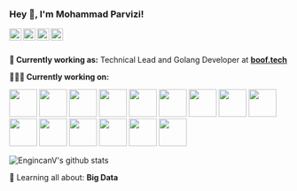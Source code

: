 <h3 title="hehehe"> Hey 👋, I'm Mohammad Parvizi!</h3>

<a href="https://twitter.com/jigsaw373">
  <img align="left" alt="Mohammad Parvizi | Twitter" width="22px" src="https://cdn.jsdelivr.net/npm/simple-icons@v3/icons/twitter.svg" />
</a>
<a href="https://www.linkedin.com/in/mohammadreza-parvizi">
  <img align="left" alt="Mohammad's LinkdeIN" width="22px" src="https://cdn.jsdelivr.net/npm/simple-icons@v3/icons/linkedin.svg" />
</a>
<a href="https://t.me/rezaparvizimosaed">
  <img align="left" alt="Mohammad's Telegram" width="22px" src="https://cdn.jsdelivr.net/npm/simple-icons@v3/icons/telegram.svg" />
</a>
<a href="https://www.instagram.com/morezaparvizi">
  <img align="left" alt="Mohammad's instagram" width="22px" src="https://cdn.jsdelivr.net/npm/simple-icons@v3/icons/instagram.svg" />
</a>
<br>
<br>

**💼 Currently working as:** Technical Lead and Golang Developer at <a href="http://boof.tech" target="_blank"><b>boof.tech</b></a>

**👨🏻‍💻 Currently working on:** 

<code><a href="https://github.com/golang/go" target="_blank"><img height="50" src="https://www.vectorlogo.zone/logos/golang/golang-ar21.svg"></a></code>
<code><a href="https://kubernetes.io/" target="_blank"><img height="50" src="https://www.vectorlogo.zone/logos/kubernetes/kubernetes-ar21.svg"></a></code>
<code><a href="https://microservices.io/" target="_blank"><img height="50" src="https://comunytek.com/wp-content/uploads/2017/03/Microservices.png"></a></code>
<code><a href="https://www.python.org/" target="_blank"><img height="50" src="https://www.vectorlogo.zone/logos/python/python-ar21.svg"></a></code>
<code><a href="https://www.tensorflow.org/" target="_blank"><img height="50" src="https://www.vectorlogo.zone/logos/tensorflow/tensorflow-ar21.svg"></a></code>
<code><a href="https://pytorch.org/" target="_blank"><img height="50" src="https://www.vectorlogo.zone/logos/pytorch/pytorch-ar21.svg"></a></code>
<code><a href="https://reactjs.org/" target="_blank"><img height="50" src="https://www.vectorlogo.zone/logos/reactjs/reactjs-ar21.svg"></a></code>
<code><a href="https://aws.amazon.com/" target="_blank"><img height="50" src="https://www.vectorlogo.zone/logos/amazon_aws/amazon_aws-ar21.svg"></a></code>
<code><a href="https://spark.apache.org/" target="_blank"><img height="50" src="https://www.vectorlogo.zone/logos/apache_spark/apache_spark-ar21.svg"></a></code>
<code><a href="https://www.docker.com/" target="_blank"><img height="50" src="https://www.vectorlogo.zone/logos/docker/docker-ar21.svg"></a></code>
<code><a href="https://www.postgresql.org/" target="_blank"><img height="50" src="https://www.vectorlogo.zone/logos/postgresql/postgresql-ar21.svg"></a></code>
<code><a href="https://hadoop.apache.org/" target="_blank"><img height="50" src="https://www.vectorlogo.zone/logos/apache_hadoop/apache_hadoop-ar21.svg"></a></code>
<code><a href="https://www.cockroachlabs.com/" target="_blank"><img height="50" src="https://www.vectorlogo.zone/logos/cockroachlabs/cockroachlabs-ar21.svg"></a></code>
<code><a href="https://www.arangodb.com/" target="_blank"><img height="50" src="https://www.vectorlogo.zone/logos/arangodb/arangodb-ar21.svg"></a></code>
<code><a href="https://neo4j.com/" target="_blank"><img height="50" src="https://www.vectorlogo.zone/logos/neo4j/neo4j-ar21.svg"></a></code>

![EngincanV's github stats](https://github-readme-stats.vercel.app/api?username=jigsaw373&show_icons=true&line_height=30&count_private=true)

🌱 Learning all about: **Big Data** 
